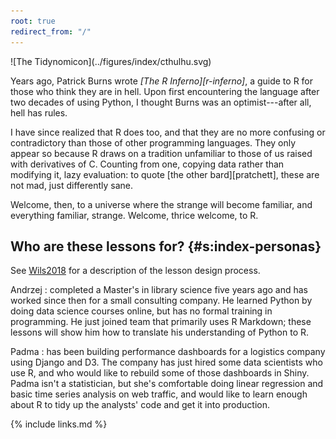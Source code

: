 ```yaml
---
root: true
redirect_from: "/"
---
```


<div markdown="1" class="title">
![The Tidynomicon](../figures/index/cthulhu.svg)
</div>

Years ago,
Patrick Burns wrote *[The R Inferno][r-inferno]*,
a guide to R for those who think they are in hell.
Upon first encountering the language after two decades of using Python,
I thought Burns was an optimist---after all,
hell has rules.

I have since realized that R does too,
and that they are no more confusing or contradictory than those of other programming languages.
They only appear so because R draws on a tradition unfamiliar to those of us raised with derivatives of C.
Counting from one,
copying data rather than modifying it,
lazy evaluation:
to quote [the other bard][pratchett],
these are not mad, just differently sane.

Welcome, then, to a universe where the strange will become familiar,
and everything familiar, strange.
Welcome, thrice welcome, to R.

## Who are these lessons for? {#s:index-personas}

See [Wils2018](#BIB) for a description of the lesson design process.

Andrzej
:   completed a Master's in library science five years ago
    and has worked since then for a small consulting company.
    He learned Python by doing data science courses online,
    but has no formal training in programming.
    He just joined team that primarily uses R Markdown;
    these lessons will show him how to translate his understanding of Python to R.

Padma
:   has been building performance dashboards for a logistics company using Django and D3.
    The company has just hired some data scientists who use R,
    and who would like to rebuild some of those dashboards in Shiny.
    Padma isn't a statistician,
    but she's comfortable doing linear regression and basic time series analysis on web traffic,
    and would like to learn enough about R to tidy up the analysts' code and get it into production.

{% include links.md %}
